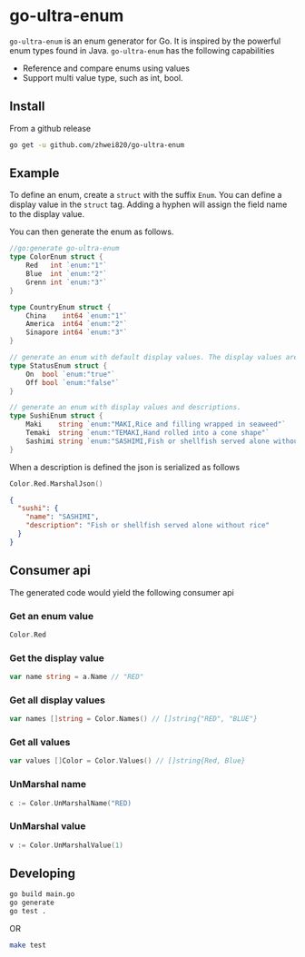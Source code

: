 # go-ultra-enum


`go-ultra-enum` is an enum generator for Go. It is inspired by the powerful enum types found in Java. `go-ultra-enum` has the following capabilities

* Reference and compare enums using values
* Support multi value type, such as int, bool.

## Install

From a github release


```bash
go get -u github.com/zhwei820/go-ultra-enum
```

## Example

To define an enum, create a `struct` with the suffix `Enum`. You can define a display value in the `struct` tag. Adding a hyphen will assign the field name to the display value.

You can then generate the enum as follows.

```go
//go:generate go-ultra-enum
type ColorEnum struct {
	Red   int `enum:"1"`
	Blue  int `enum:"2"`
	Grenn int `enum:"3"`
}

type CountryEnum struct {
	China    int64 `enum:"1"`
	America  int64 `enum:"2"`
	Sinapore int64 `enum:"3"`
}

// generate an enum with default display values. The display values are set to the field names, e.g. `On` and `Off`
type StatusEnum struct {
	On  bool `enum:"true"`
	Off bool `enum:"false"`
}

// generate an enum with display values and descriptions.
type SushiEnum struct {
	Maki    string `enum:"MAKI,Rice and filling wrapped in seaweed"`
	Temaki  string `enum:"TEMAKI,Hand rolled into a cone shape"`
	Sashimi string `enum:"SASHIMI,Fish or shellfish served alone without rice"`
}
```

When a description is defined the json is serialized as follows

```go
Color.Red.MarshalJson()
```

```json
{
  "sushi": {
    "name": "SASHIMI",
    "description": "Fish or shellfish served alone without rice"
  }
}
```

## Consumer api

The generated code would yield the following consumer api

### Get an enum value

```go
Color.Red
```


### Get the display value

```go
var name string = a.Name // "RED"
```

### Get all display values

```go
var names []string = Color.Names() // []string{"RED", "BLUE"}
```

### Get all values

```go
var values []Color = Color.Values() // []string{Red, Blue}
```

### UnMarshal name

```go
c := Color.UnMarshalName("RED)
```

### UnMarshal value

```go
v := Color.UnMarshalValue(1)
```
## Developing

```bash
go build main.go
go generate
go test .
```

OR

```bash
make test
```
